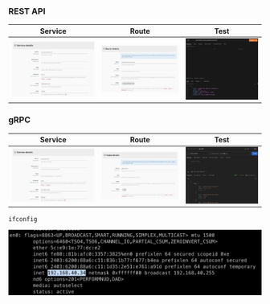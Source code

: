 ### REST API

| **Service**              | **Route**                | **Test**                                             |
| ------------------------ | ------------------------ | ---------------------------------------------------- |
| ![alt text](image-3.png) | ![alt text](image-2.png) | ![alt text](<Screenshot 2567-10-23 at 03.00.48.png>) |

### gRPC

| **Service**            | **Route**                | **Test**                                             |
| ---------------------- | ------------------------ | ---------------------------------------------------- |
| ![alt text](image.png) | ![alt text](image-1.png) | ![alt text](<Screenshot 2567-10-23 at 03.00.19.png>) |

`ifconfig`

![alt text](image-4.png)
